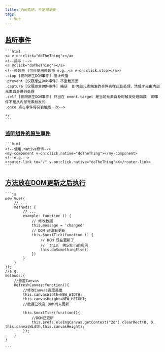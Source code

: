```yaml
---
title: Vue笔记，不定期更新
tags:
  - Vue
---
```


## [监听事件](https://cn.vuejs.org/v2/guide/events.html#监听事件)
    ```html
    <a v-on:click="doTheThing"></a>
    <!--简写：-->
    <a @click="doTheThing"></a>
    <!--修饰符 (可只使用修饰符 e.g.,<a v-on:click.stop></a>) 
    .stop [仅限原生DOM事件] 阻止传播 
    .prevent [仅限原生DOM事件] 不重载页面  
    .capture [仅限原生DOM事件] 捕获  即内部元素触发的事件先在此处处理，然后才交由内部元素自身进行处理
    .self [仅限原生DOM事件] 只当在 event.target 是当前元素自身时触发处理函数  即事件不是从内部元素触发的  
    .once 点击事件将只会触发一次-->

    */
    ```
### [监听组件的原生事件](https://cn.vuejs.org/v2/guide/components.html#给组件绑定原生事件)
    ```html
    <!--使用.native修饰-->
    <my-component v-on:click.native="doTheThing"></my-component>
    <!--e.g.-->
    <router-link to="/" v-on:click.native="doTheThing">X</router-link>
    ```
<!--More-->
## [方法放在DOM更新之后执行](https://cn.vuejs.org/v2/api/#vm-nextTick)
    ```js
    new Vue({
        // ...
        methods: {
            // ...
            example: function () {
                // 修改数据
                this.message = 'changed'
                // DOM 还没有更新
                this.$nextTick(function () {
                    // DOM 现在更新了
                    // `this` 绑定到当前实例
                    this.doSomethingElse()
                })
            }
        }
    });
    //e.g.
    methods:{
        //重置Canvas
        RefreshCanvas:function(){
            //修改Canvas宽度高度
            this.canvasWidth=NEW_WIDTH;
            this.canvasHeight=NEW_HEIGHT;
            //数据已改变 DOM尚未更新

            this.$nextTick(function(){
                //DOM已更新
                this.$refs.eleImgCanvas.getContext("2d").clearRect(0, 0, this.canvasWidth,this.canvasHeight);
            });
        }
    }
    
    ```






